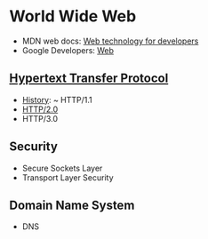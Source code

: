 # World Wide Web

- MDN web docs: [Web technology for developers](https://developer.mozilla.org/en-US/docs/Web)
- Google Developers: [Web](https://developers.google.com/web)

## [Hypertext Transfer Protocol](http/README.md)

- [History](http/history.md): ~ HTTP/1.1
- [HTTP/2.0](http/http.2.0.md)
- HTTP/3.0

## Security

- Secure Sockets Layer
- Transport Layer Security

## Domain Name System

- DNS
